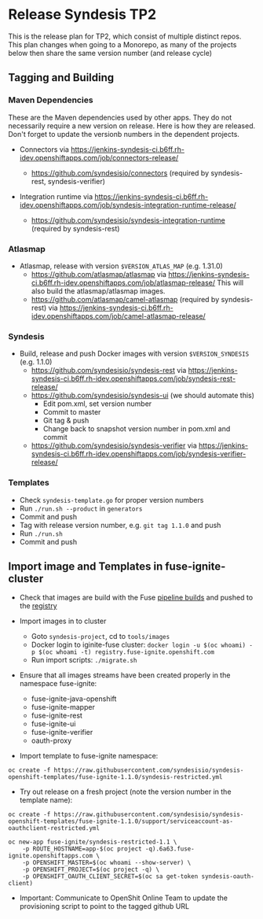 # Release Syndesis TP2

This is the release plan for TP2, which consist of multiple distinct repos. This plan changes when going to a Monorepo, as many of the projects below then share the same version number (and release cycle)

## Tagging and Building

### Maven Dependencies

These are the Maven dependencies used by other apps. They do not necessarily require a new version on release. Here is how they are released. Don't forget to update the versionb numbers in the dependent projects.

* Connectors via https://jenkins-syndesis-ci.b6ff.rh-idev.openshiftapps.com/job/connectors-release/
  - https://github.com/syndesisio/connectors (required by syndesis-rest, syndesis-verifier)

* Integration runtime via https://jenkins-syndesis-ci.b6ff.rh-idev.openshiftapps.com/job/syndesis-integration-runtime-release/
  - https://github.com/syndesisio/syndesis-integration-runtime (required by syndesis-rest)

### Atlasmap

* Atlasmap, release with version `$VERSION_ATLAS_MAP` (e.g. 1.31.0)
  - https://github.com/atlasmap/atlasmap via https://jenkins-syndesis-ci.b6ff.rh-idev.openshiftapps.com/job/atlasmap-release/ This will also build the atlasmap/atlasmap images.
  - https://github.com/atlasmap/camel-atlasmap (required by syndesis-rest) via https://jenkins-syndesis-ci.b6ff.rh-idev.openshiftapps.com/job/camel-atlasmap-release/
 
### Syndesis

* Build, release and push Docker images with version `$VERSION_SYNDESIS` (e.g. 1.1.0)
  - https://github.com/syndesisio/syndesis-rest via https://jenkins-syndesis-ci.b6ff.rh-idev.openshiftapps.com/job/syndesis-rest-release/
  - https://github.com/syndesisio/syndesis-ui (we should automate this)
    * Edit pom.xml, set version number
    * Commit to master
    * Git tag & push
    * Change back to snapshot version number in pom.xml and commit
  - https://github.com/syndesisio/syndesis-verifier via https://jenkins-syndesis-ci.b6ff.rh-idev.openshiftapps.com/job/syndesis-verifier-release/

### Templates

* Check `syndesis-template.go` for proper version numbers
* Run `./run.sh --product` in `generators`
* Commit and push
* Tag with release version number, e.g. `git tag 1.1.0` and push
* Run `./run.sh`
* Commit and push


## Import image and Templates in fuse-ignite-cluster

* Check that images are build with the Fuse [pipeline builds](https://fusesource-jenkins.rhev-ci-vms.eng.rdu2.redhat.com/view/JBoss%20Fuse%207.0/job/ipaas-tp1/) and pushed to the [registry](https://registry-console.engineering.redhat.com/registry#/images/jboss-fuse-7-tech-preview)
* Import images in to cluster
  - Goto `syndesis-project`, cd to `tools/images`
  - Docker login to iginite-fuse cluster: `docker login -u $(oc whoami) -p $(oc whoami -t) registry.fuse-ignite.openshift.com`
  - Run import scripts: `./migrate.sh`
* Ensure that all images streams have been created properly in the namespace fuse-ignite:
  - fuse-ignite-java-openshift      
  - fuse-ignite-mapper
  - fuse-ignite-rest
  - fuse-ignite-ui
  - fuse-ignite-verifier
  - oauth-proxy

* Import template to fuse-ignite namespace:

```
oc create -f https://raw.githubusercontent.com/syndesisio/syndesis-openshift-templates/fuse-ignite-1.1.0/syndesis-restricted.yml
```

* Try out release on a fresh project (note the version number in the template name):

```
oc create -f https://raw.githubusercontent.com/syndesisio/syndesis-openshift-templates/fuse-ignite-1.1.0/support/serviceaccount-as-oauthclient-restricted.yml

oc new-app fuse-ignite/syndesis-restricted-1.1 \
    -p ROUTE_HOSTNAME=app-$(oc project -q).6a63.fuse-ignite.openshiftapps.com \
    -p OPENSHIFT_MASTER=$(oc whoami --show-server) \
    -p OPENSHIFT_PROJECT=$(oc project -q) \
    -p OPENSHIFT_OAUTH_CLIENT_SECRET=$(oc sa get-token syndesis-oauth-client)
```

* Important: Communicate to OpenShit Online Team to update the provisioning script to point to the tagged github URL 
